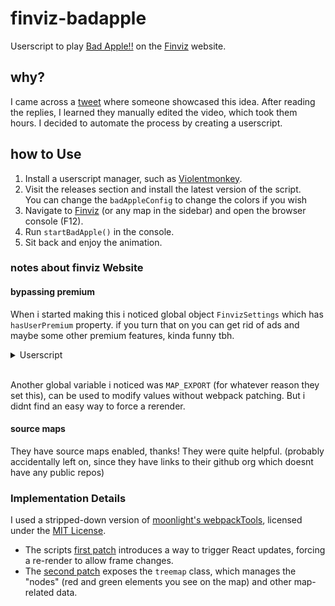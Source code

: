# finviz-badapple

Userscript to play [Bad Apple!!](https://en.wikipedia.org/wiki/Bad_Apple!!#Use_of_video_as_a_graphical_and_audio_test) on the [Finviz](https://finviz.com/map.ashx) website.

## why?

I came across a [tweet](https://x.com/ZenithVal/status/1910214425966968857) where someone showcased this idea. After reading the replies, I learned they manually edited the video, which took them hours. I decided to automate the process by creating a userscript.

## how to Use

1. Install a userscript manager, such as [Violentmonkey](https://violentmonkey.github.io/get-it/).
2. Visit the releases section and install the latest version of the script.
</br>You can change the `badAppleConfig` to change the colors if you wish
3. Navigate to [Finviz](https://finviz.com/map.ashx) (or any map in the sidebar) and open the browser console (F12).
4. Run `startBadApple()` in the console.
5. Sit back and enjoy the animation.

### notes about finviz Website

#### bypassing premium 

When i started making this i noticed global object `FinvizSettings` which has `hasUserPremium` property. if you turn that on you can get rid of ads and maybe some other premium features, kinda funny tbh.

<details>
<summary>Userscript</summary>

```javascript
// ==UserScript==
// @name        Bypass Finviz Premium
// @namespace   Violentmonkey Scripts
// @match       https://finviz.com/*
// @grant       none
// @version     1.0
// @author      -
// @run-at      document-start
// @description 11.4.2025 klo 13.54.39
// ==/UserScript==

Object.defineProperty(window, "FinvizSettings", {
  configurable: false,
  enumerable: true,
  writable: false,
  value: {
    versionImages: 18,
    hasUserPremium: true,
    name: "",
    email: "",
    nodeChartsDomain: "https://charts2-node.finviz.com",
    hasUserStickyHeader: true,
    adsProvider: Infinity,
    hasRedesignEnabled: true,
    hasDarkTheme: true,
    hasEliteRedesign: true,
    quoteSearchExt: "",
    isJoinBannerVisible: false,
    hasCustomExtendedHoursEnabled: true,
  }
});
```

</details>
</br>

Another global variable i noticed was `MAP_EXPORT` (for whatever reason they set this), can be used to modify values without webpack patching. But i didnt find an easy way to force a rerender.

#### source maps

They have source maps enabled, thanks! They were quite helpful. (probably accidentally left on, since they have links to their github org which doesnt have any public repos)

### Implementation Details

I used a stripped-down version of [moonlight's webpackTools](https://github.com/moonlight-mod/webpackTools), licensed under the [MIT License](https://github.com/moonlight-mod/webpackTools/blob/86f9f7cf99843dd69da86bcea63e7fd0d0a2f766/LICENSE).

- The scripts [first patch](/src/index.js#L4-12) introduces a way to trigger React updates, forcing a re-render to allow frame changes.
- The [second patch](/src/index.js#L13-20) exposes the `treemap` class, which manages the "nodes" (red and green elements you see on the map) and other map-related data.
